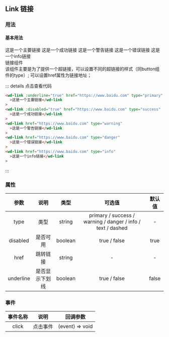 ## Link 链接
### 用法
#### 基本用法
<div class="component-box">
  <div class="component-box-top">
    <wd-link :underline="true" href="https://www.baidu.com" type="primary"
      >这是一个主要链接</wd-link
    >
    <wd-link :disabled="true" href="https://www.baidu.com" type="success"
      >这是一个成功链接</wd-link
    >
    <wd-link href="https://www.baidu.com" type="warning"
      >这是一个警告链接</wd-link
    >
    <wd-link href="https://www.baidu.com" type="danger"
      >这是一个错误链接</wd-link
    >
    <wd-link href="https://www.baidu.com" type="info"
      >这是一个info链接</wd-link
    >
  </div>
  <div class="component-box-bottom">
    <div class="component-title">链接组件</div>
    <div class="component-desc">
      该组件主要是为了提供一个超链接，可以设置不同的超链接的样式（同button组件的type）;
      可以设置href属性为链接地址；
    </div>
  </div>
</div>

::: details 点击查看代码 
```html
<wd-link :underline="true" href="https://www.baidu.com" type="primary"
  >这是一个主要链接</wd-link
>
<wd-link :disabled="true" href="https://www.baidu.com" type="success"
  >这是一个成功链接</wd-link
>
<wd-link href="https://www.baidu.com" type="warning"
  >这是一个警告链接</wd-link
>
<wd-link href="https://www.baidu.com" type="danger"
  >这是一个错误链接</wd-link
>
<wd-link href="https://www.baidu.com" type="info"
  >这是一个info链接</wd-link
>
```
:::

### 属性
| 参数 | 说明 | 类型 | 可选值 | 默认值 |
| :--: | :--: | :--: | :--: | :--: |
| type | 类型 | string | primary / success / warning / danger / info / text / dashed | - |
| disabled | 是否可用 | boolean | true / false | true |
| href | 跳转链接 | string | - | - |
| underline | 是否显示下划线 | boolean | true / false | false |

### 事件
| 事件名称 | 说明 | 回调参数 |
| :--: | :--: | :--: |
| click | 点击事件 | (event) => void |